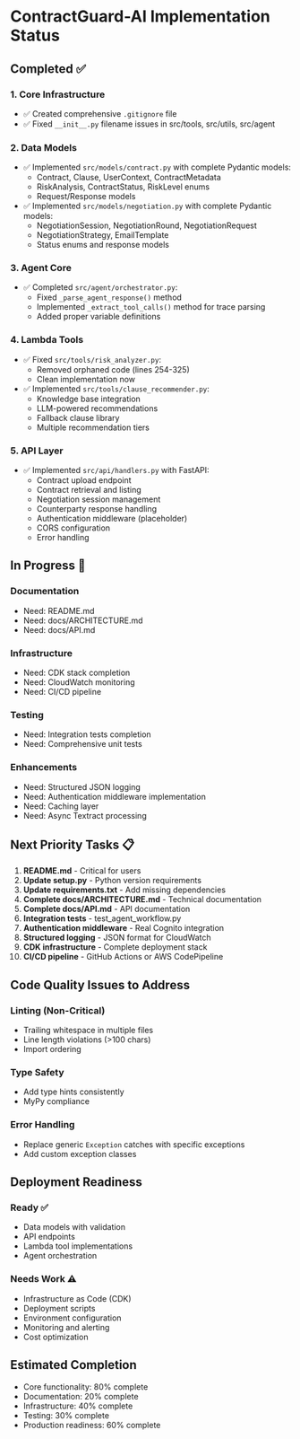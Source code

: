 # ContractGuard-AI Implementation Status

## Completed ✅

### 1. Core Infrastructure
- ✅ Created comprehensive `.gitignore` file
- ✅ Fixed `__init__.py` filename issues in src/tools, src/utils, src/agent

### 2. Data Models
- ✅ Implemented `src/models/contract.py` with complete Pydantic models:
  - Contract, Clause, UserContext, ContractMetadata
  - RiskAnalysis, ContractStatus, RiskLevel enums
  - Request/Response models
- ✅ Implemented `src/models/negotiation.py` with complete Pydantic models:
  - NegotiationSession, NegotiationRound, NegotiationRequest
  - NegotiationStrategy, EmailTemplate
  - Status enums and response models

### 3. Agent Core
- ✅ Completed `src/agent/orchestrator.py`:
  - Fixed `_parse_agent_response()` method
  - Implemented `_extract_tool_calls()` method for trace parsing
  - Added proper variable definitions

### 4. Lambda Tools
- ✅ Fixed `src/tools/risk_analyzer.py`:
  - Removed orphaned code (lines 254-325)
  - Clean implementation now
- ✅ Implemented `src/tools/clause_recommender.py`:
  - Knowledge base integration
  - LLM-powered recommendations
  - Fallback clause library
  - Multiple recommendation tiers

### 5. API Layer
- ✅ Implemented `src/api/handlers.py` with FastAPI:
  - Contract upload endpoint
  - Contract retrieval and listing
  - Negotiation session management
  - Counterparty response handling
  - Authentication middleware (placeholder)
  - CORS configuration
  - Error handling

## In Progress 🚧

### Documentation
- Need: README.md
- Need: docs/ARCHITECTURE.md
- Need: docs/API.md

### Infrastructure
- Need: CDK stack completion
- Need: CloudWatch monitoring
- Need: CI/CD pipeline

### Testing
- Need: Integration tests completion
- Need: Comprehensive unit tests

### Enhancements
- Need: Structured JSON logging
- Need: Authentication middleware implementation
- Need: Caching layer
- Need: Async Textract processing

## Next Priority Tasks 📋

1. **README.md** - Critical for users
2. **Update setup.py** - Python version requirements
3. **Update requirements.txt** - Add missing dependencies
4. **Complete docs/ARCHITECTURE.md** - Technical documentation
5. **Complete docs/API.md** - API documentation
6. **Integration tests** - test_agent_workflow.py
7. **Authentication middleware** - Real Cognito integration
8. **Structured logging** - JSON format for CloudWatch
9. **CDK infrastructure** - Complete deployment stack
10. **CI/CD pipeline** - GitHub Actions or AWS CodePipeline

## Code Quality Issues to Address

### Linting (Non-Critical)
- Trailing whitespace in multiple files
- Line length violations (>100 chars)
- Import ordering

### Type Safety
- Add type hints consistently
- MyPy compliance

### Error Handling
- Replace generic `Exception` catches with specific exceptions
- Add custom exception classes

## Deployment Readiness

### Ready ✅
- Data models with validation
- API endpoints
- Lambda tool implementations
- Agent orchestration

### Needs Work ⚠️
- Infrastructure as Code (CDK)
- Deployment scripts
- Environment configuration
- Monitoring and alerting
- Cost optimization

## Estimated Completion
- Core functionality: 80% complete
- Documentation: 20% complete  
- Infrastructure: 40% complete
- Testing: 30% complete
- Production readiness: 60% complete


